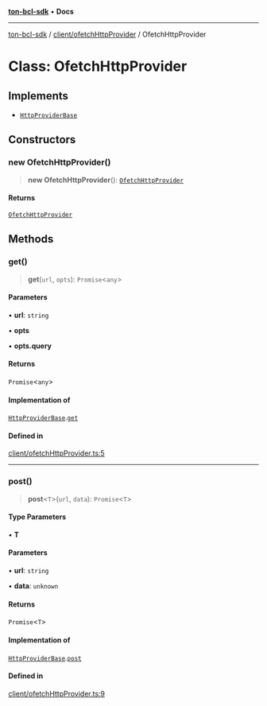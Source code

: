 [**ton-bcl-sdk**](../../../README.md) • **Docs**

***

[ton-bcl-sdk](../../../README.md) / [client/ofetchHttpProvider](../README.md) / OfetchHttpProvider

# Class: OfetchHttpProvider

## Implements

- [`HttpProviderBase`](../../../provider/httpProviderBase/interfaces/HttpProviderBase.md)

## Constructors

### new OfetchHttpProvider()

> **new OfetchHttpProvider**(): [`OfetchHttpProvider`](OfetchHttpProvider.md)

#### Returns

[`OfetchHttpProvider`](OfetchHttpProvider.md)

## Methods

### get()

> **get**(`url`, `opts`): `Promise`\<`any`\>

#### Parameters

• **url**: `string`

• **opts**

• **opts.query**

#### Returns

`Promise`\<`any`\>

#### Implementation of

[`HttpProviderBase`](../../../provider/httpProviderBase/interfaces/HttpProviderBase.md).[`get`](../../../provider/httpProviderBase/interfaces/HttpProviderBase.md#get)

#### Defined in

[client/ofetchHttpProvider.ts:5](https://github.com/ton-fun-tech/ton-bcl-sdk/blob/7877991181ad2a3357235178011544813b695441/src/client/ofetchHttpProvider.ts#L5)

***

### post()

> **post**\<`T`\>(`url`, `data`): `Promise`\<`T`\>

#### Type Parameters

• **T**

#### Parameters

• **url**: `string`

• **data**: `unknown`

#### Returns

`Promise`\<`T`\>

#### Implementation of

[`HttpProviderBase`](../../../provider/httpProviderBase/interfaces/HttpProviderBase.md).[`post`](../../../provider/httpProviderBase/interfaces/HttpProviderBase.md#post)

#### Defined in

[client/ofetchHttpProvider.ts:9](https://github.com/ton-fun-tech/ton-bcl-sdk/blob/7877991181ad2a3357235178011544813b695441/src/client/ofetchHttpProvider.ts#L9)

